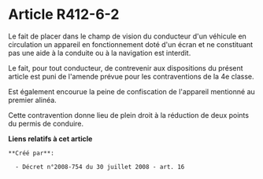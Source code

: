 # Article R412-6-2

Le fait de placer dans le champ de vision du conducteur d'un véhicule en circulation un appareil en fonctionnement doté d'un
écran et ne constituant pas une aide à la conduite ou à la navigation est interdit. 

Le fait, pour tout conducteur, de contrevenir aux dispositions du présent article est puni de l'amende prévue pour les
contraventions de la 4e classe. 

Est également encourue la peine de confiscation de l'appareil mentionné au premier alinéa. 

Cette contravention donne lieu de plein droit à la réduction de deux points du permis de conduire.

**Liens relatifs à cet article**

	**Créé par**:

	  - Décret n°2008-754 du 30 juillet 2008 - art. 16
